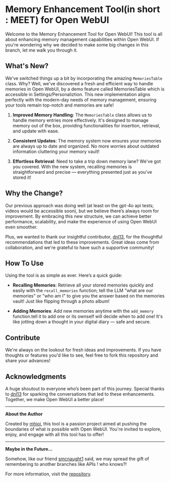 # Memory Enhancement Tool(in short : MEET) for Open WebUI

Welcome to the Memory Enhancement Tool for Open WebUI! This tool is all about enhancing memory management capabilities within Open WebUI. If you're wondering why we decided to make some big changes in this branch, let me walk you through it.

## What's New?

We've switched things up a bit by incorporating the amazing `MemoriesTable` class. Why? Well, we've discovered a fresh and efficient way to handle memories in Open WebUI, by a demo feature called MemoriesTable which is accessible in Settings/Personaliztion. This new implementation aligns perfectly with the modern-day needs of memory management, ensuring your tools remain top-notch and memories are safe!

1. **Improved Memory Handling**: The `MemoriesTable` class allows us to handle memory entries more effectively. It's designed to manage memory out of the box, providing functionalities for insertion, retrieval, and update with ease. 
   
2. **Consistent Updates**: The memory system now ensures your memories are always up to date and organized. No more worries about outdated information cluttering your memory vault!

3. **Effortless Retrieval**: Need to take a trip down memory lane? We've got you covered. With the new system, recalling memories is straightforward and precise — everything presented just as you've stored it!

## Why the Change?

Our previous approach was doing well (at least on the gpt-4o api tests; videos would be accessible soon), but we believe there’s always room for improvement. By embracing this new structure, we can achieve better performance, scalability, and make the experience of using Open WebUI even smoother.

Plus, we wanted to thank our insightful contributor, [dnl13](https://github.com/dnl13), for the thoughtful recommendations that led to these improvements. Great ideas come from collaboration, and we're grateful to have such a supportive community!

## How To Use

Using the tool is as simple as ever. Here’s a quick guide:

- **Recalling Memories**: Retrieve all your stored memories quickly and easily with the `recall_memories` function; tell the LLM "what are our memories" or "who am I" to give you the answer based on the memories vault! Just like flipping through a photo album!

- **Adding Memories**: Add new memories anytime with the `add_memory` function.tell it to add one or its ownself will decide when to add one! It's like jotting down a thought in your digital diary — safe and secure.
## Contribute

We're always on the lookout for fresh ideas and improvements. If you have thoughts or features you'd like to see, feel free to fork this repository and share your advances!

## Acknowledgments

A huge shoutout to everyone who’s been part of this journey. Special thanks to [dnl13](https://github.com/dnl13) for sparking the conversations that led to these enhancements. Together, we make Open WebUI a better place!

---

**About the Author**

Created by [mhioi](https://github.com/mhioi), this tool is a passion project aimed at pushing the boundaries of what is possible with Open WebUI. You're invited to explore, enjoy, and engage with all this tool has to offer!

---

**Maybe in the Future...**

Somehow, like our friend [smcnaught1](https://github.com/smcnaught1) said, we may spread the gift of remembering to another branches like APIs ! who knows?!

For more information, visit the [repository](https://github.com/mhioi/open-webui-stuff).


